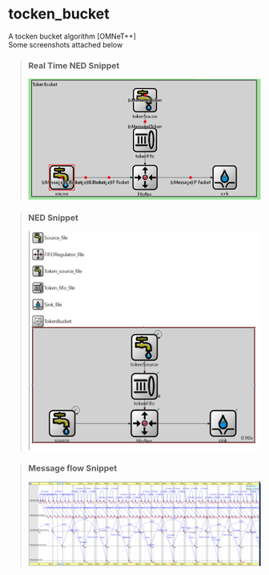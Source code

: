 # tocken_bucket
A tocken bucket algorithm [OMNeT++]  
Some screenshots attached below

> ### Real Time NED Snippet  
> ![Alt text](/example/real_time_ned_snippet.PNG?raw=true "RT NED Snippet")
>


> ### NED Snippet  
> ![Alt text](/example/token_bucket_ned_snippet.PNG?raw=true "NED Snippet")
>


> ### Message flow Snippet  
> ![Alt text](/example/message_flow_snippet.PNG?raw=true "Message flow Snippet")
>
